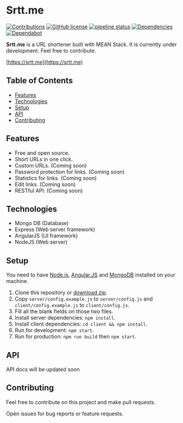 # Srtt.me

[![Contributions](https://img.shields.io/badge/contributions-welcome-brightgreen.svg)](https://github.com/BRoy98/srtt.me/#contributing)
[![GitHub license](https://img.shields.io/github/license/BRoy98/srtt.me.svg)](https://github.com/BRoy98/srtt.me/blob/develop/LICENSE)
[![pipeline status](https://gitlab.com/BRoy98/srtt-me/badges/master/pipeline.svg)](https://gitlab.com/BRoy98/srtt-me/pipelines)
[![Dependencies](https://david-dm.org/BRoy98/srtt.me/status.svg)](https://david-dm.org/BRoy98/srtt.me)
[![Dependabot](https://badgen.net/dependabot/BRoy98/srtt.me/?icon=dependabot)]()

**Srtt.me** is a URL shortener built with MEAN Stack. It is currently under development. Feel free to contribute. 

[https://srtt.me](https://srtt.me)

## Table of Contents
* [Features](#features)
* [Technologies](#technologies)
* [Setup](#setup)
* [API](#api)
* [Contributing](#contributing)

## Features
* Free and open source.
* Short URLs in one click.
* Custom URLs. (Coming soon)
* Password protection for links. (Coming soon)
* Statistics for links. (Coming soon)
* Edit links. (Coming soon)
* RESTful API. (Coming soon)

## Technologies
* Mongo DB (Database)
* Express (Web server framework)
* AngularJS (UI framework)
* NodeJS (Web server)

## Setup
You need to have [Node.js](https://nodejs.org/), [Angular.JS](https://angular.io/) and [MongoDB](https://www.mongodb.com/) installed on your machine.

1. Clone this repository or [download zip](https://github.com/BRoy98/srtt.me/archive/develop.zip).
2. Copy `server/config.example.js` to `server/config.js` and `client/config.example.js` to `client/config.js`.
3. Fill all the blank fields on those two files.
4. Install server dependencies: `npm install`.
5. Install client dependencies: `cd client && npm install`.
6. Run for development: `npm start`.
7. Run for production: `npm run build` then `npm start`.

## API
API docs will be updated soon

## Contributing
Feel free to contribute on this project and make pull requests.

Open issues for bug reports or feature requests.